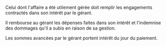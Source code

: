 Celui dont l'affaire a été utilement gérée doit remplir les engagements contractés dans son intérêt par le gérant.


Il rembourse au gérant les dépenses faites dans son intérêt et l'indemnise des dommages qu'il a subis en raison de sa gestion.


Les sommes avancées par le gérant portent intérêt du jour du paiement.

